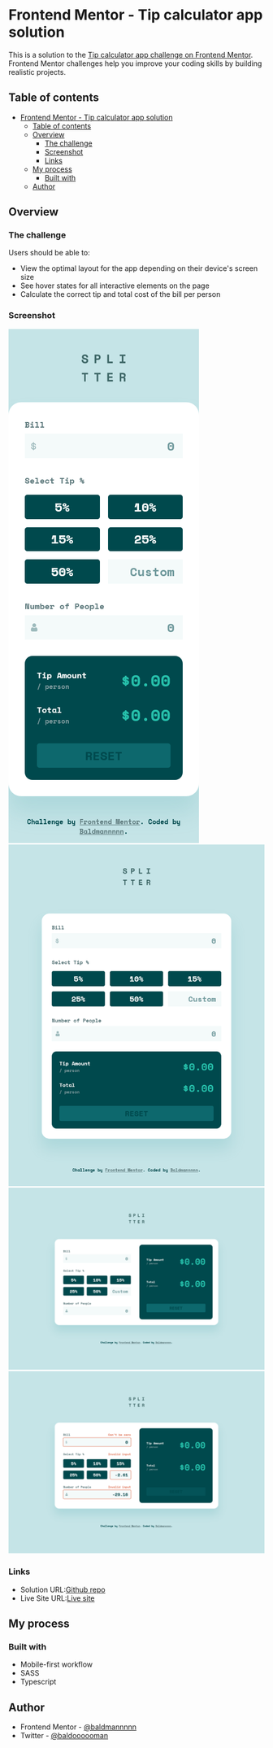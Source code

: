 # Frontend Mentor - Tip calculator app solution

This is a solution to the [Tip calculator app challenge on Frontend Mentor](https://www.frontendmentor.io/challenges/tip-calculator-app-ugJNGbJUX). Frontend Mentor challenges help you improve your coding skills by building realistic projects.

## Table of contents

- [Frontend Mentor - Tip calculator app solution](#frontend-mentor---tip-calculator-app-solution)
  - [Table of contents](#table-of-contents)
  - [Overview](#overview)
    - [The challenge](#the-challenge)
    - [Screenshot](#screenshot)
    - [Links](#links)
  - [My process](#my-process)
    - [Built with](#built-with)
  - [Author](#author)

## Overview

### The challenge

Users should be able to:

- View the optimal layout for the app depending on their device's screen size
- See hover states for all interactive elements on the page
- Calculate the correct tip and total cost of the bill per person

### Screenshot

![Mobile view](./screenshot-mobile.png)
![Tablet view](./screenshot-tablet.png)
![Desktop view](./screenshot-desktop.png)
![Display errors](./screenshot-display-error.png)

### Links

- Solution URL:[Github repo](https://github.com/baldmannnnn/tip-calculator-app-frontend-mentor-challenge)
- Live Site URL:[Live site](https://tip-calculator-app-frontend-mentor-challenge.vercel.app/)

## My process

### Built with

- Mobile-first workflow
- SASS
- Typescript

## Author

- Frontend Mentor - [@baldmannnnn](https://www.frontendmentor.io/profile/baldmannnnn)
- Twitter - [@baldoooooman](https://twitter.com/baldoooooman)
